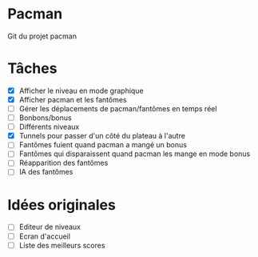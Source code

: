 # Pacman
Git du projet pacman

# Tâches
- [x] Afficher le niveau en mode graphique
- [x] Afficher pacman et les fantômes
- [ ] Gérer les déplacements de pacman/fantômes en temps réel
- [ ] Bonbons/bonus
- [ ] Différents niveaux
- [x] Tunnels pour passer d'un côté du plateau à l'autre
- [ ] Fantômes fuient quand pacman a mangé un bonus
- [ ] Fantômes qui disparaissent quand pacman les mange en mode bonus
- [ ] Réapparition des fantômes
- [ ] IA des fantômes

# Idées originales
- [ ] Editeur de niveaux
- [ ] Ecran d'accueil
- [ ] Liste des meilleurs scores
